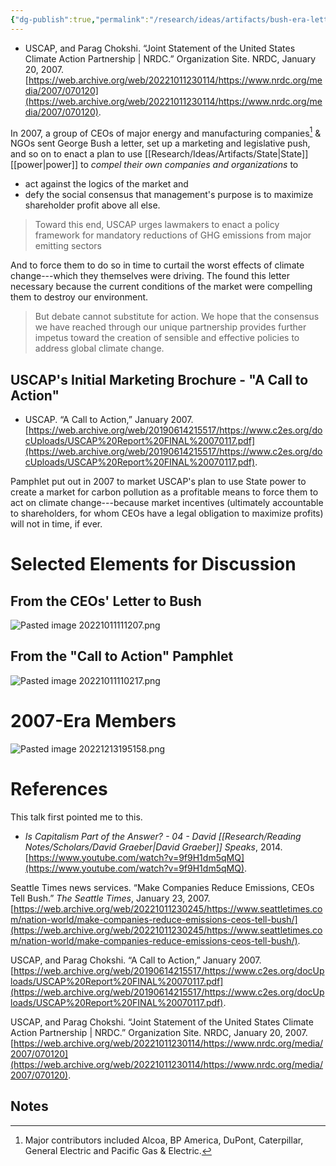 ```yaml
---
{"dg-publish":true,"permalink":"/research/ideas/artifacts/bush-era-letter-from-energy-ce-os/","tags":["gardenEntry"]}
---
```


- USCAP, and Parag Chokshi. “Joint Statement of the United States Climate Action Partnership | NRDC.” Organization Site. NRDC, January 20, 2007. [https://web.archive.org/web/20221011230114/https://www.nrdc.org/media/2007/070120](https://web.archive.org/web/20221011230114/https://www.nrdc.org/media/2007/070120).

In 2007, a group of CEOs of major energy and manufacturing companies[^1] & NGOs sent George Bush a letter, set up a marketing and legislative push, and so on to enact a plan to use [[Research/Ideas/Artifacts/State\|State]] [[power\|power]] to *compel* *their own companies and organizations* to 
* act against the logics of the market and
* defy the social consensus that management's purpose is to maximize shareholder profit above all else.

> Toward this end, USCAP urges lawmakers to enact a policy framework for mandatory reductions of GHG emissions from major emitting sectors

And to force them to do so in time to curtail the worst effects of climate change---which they themselves were driving. The found this letter necessary because the current conditions of the market were compelling them to destroy our environment.

> But debate cannot substitute for action. We hope that the consensus we have reached through our unique partnership provides further impetus toward the creation of sensible and effective policies to address global climate change.

## USCAP's Initial Marketing Brochure - "A Call to Action"
- USCAP. “A Call to Action,” January 2007. [https://web.archive.org/web/20190614215517/https://www.c2es.org/docUploads/USCAP%20Report%20FINAL%20070117.pdf](https://web.archive.org/web/20190614215517/https://www.c2es.org/docUploads/USCAP%20Report%20FINAL%20070117.pdf).

Pamphlet put out in 2007 to market USCAP's plan to use State power to create a market for carbon pollution as a profitable means to force them to act on climate change---because market incentives (ultimately accountable to shareholders, for whom CEOs have a legal obligation to maximize profits) will not in time, if ever.

# Selected Elements for Discussion
## From the CEOs' Letter to Bush
![Pasted image 20221011111207.png](/img/user/attachments/Pasted%20image%2020221011111207.png)



## From the "Call to Action" Pamphlet
![Pasted image 20221011110217.png](/img/user/attachments/Pasted%20image%2020221011110217.png)

# 2007-Era Members
![Pasted image 20221213195158.png](/img/user/attachments/Pasted%20image%2020221213195158.png)
# References
This talk first pointed me to this. 
- _Is Capitalism Part of the Answer? - 04 - David [[Research/Reading Notes/Scholars/David Graeber\|David Graeber]] Speaks_, 2014. [https://www.youtube.com/watch?v=9f9H1dm5qMQ](https://www.youtube.com/watch?v=9f9H1dm5qMQ).

Seattle Times news services. “Make Companies Reduce Emissions, CEOs Tell Bush.” _The Seattle Times_, January 23, 2007. [https://web.archive.org/web/20221011230245/https://www.seattletimes.com/nation-world/make-companies-reduce-emissions-ceos-tell-bush/](https://web.archive.org/web/20221011230245/https://www.seattletimes.com/nation-world/make-companies-reduce-emissions-ceos-tell-bush/).

USCAP, and Parag Chokshi. “A Call to Action,” January 2007. [https://web.archive.org/web/20190614215517/https://www.c2es.org/docUploads/USCAP%20Report%20FINAL%20070117.pdf](https://web.archive.org/web/20190614215517/https://www.c2es.org/docUploads/USCAP%20Report%20FINAL%20070117.pdf).

USCAP, and Parag Chokshi. “Joint Statement of the United States Climate Action Partnership | NRDC.” Organization Site. NRDC, January 20, 2007. [https://web.archive.org/web/20221011230114/https://www.nrdc.org/media/2007/070120](https://web.archive.org/web/20221011230114/https://www.nrdc.org/media/2007/070120).

## Notes
[^1]:  Major contributors included  Alcoa, BP America, DuPont, Caterpillar, General Electric and Pacific Gas & Electric.